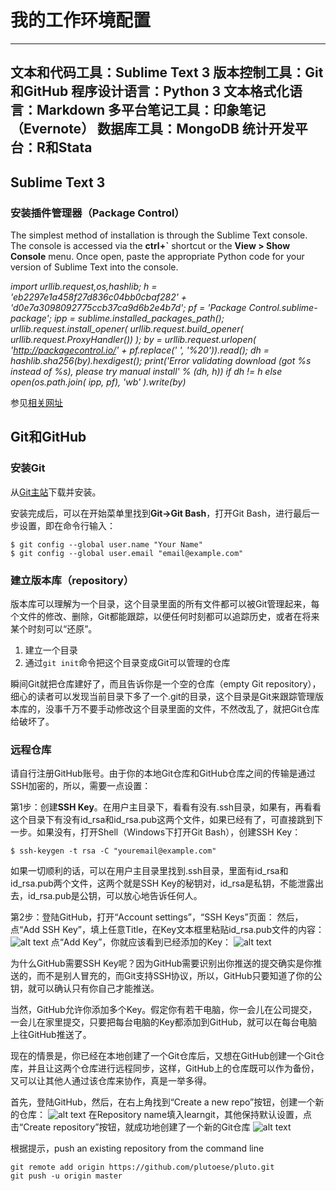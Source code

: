 # 我的工作环境配置
--------------------------
文本和代码工具：**Sublime Text 3**
版本控制工具：**Git和GitHub**
程序设计语言：**Python 3**
文本格式化语言：**Markdown**
多平台笔记工具：**印象笔记（Evernote）**
数据库工具：**MongoDB**
统计开发平台：**R和Stata**
--------------------------
## Sublime Text 3
### 安装插件管理器（Package  Control）

The simplest method of installation is through the Sublime Text console. The console is accessed via the **ctrl+`** shortcut or the **View > Show Console** menu. Once open, paste the appropriate Python code for your version of Sublime Text into the console.

*import urllib.request,os,hashlib; h = 'eb2297e1a458f27d836c04bb0cbaf282' + 'd0e7a3098092775ccb37ca9d6b2e4b7d'; pf = 'Package Control.sublime-package'; ipp = sublime.installed_packages_path(); urllib.request.install_opener( urllib.request.build_opener( urllib.request.ProxyHandler()) ); by = urllib.request.urlopen( 'http://packagecontrol.io/' + pf.replace(' ', '%20')).read(); dh = hashlib.sha256(by).hexdigest(); print('Error validating download (got %s instead of %s), please try manual install' % (dh, h)) if dh != h else open(os.path.join( ipp, pf), 'wb' ).write(by)*

参见[相关网址](https://packagecontrol.io/installation#st3)

## Git和GitHub
### 安装Git

从[Git主站](http://git-scm.com/)下载并安装。

安装完成后，可以在开始菜单里找到**Git->Git Bash**，打开Git Bash，进行最后一步设置，即在命令行输入：
```
$ git config --global user.name "Your Name"
$ git config --global user.email "email@example.com"
```

### 建立版本库（repository）

版本库可以理解为一个目录，这个目录里面的所有文件都可以被Git管理起来，每个文件的修改、删除，Git都能跟踪，以便任何时刻都可以追踪历史，或者在将来某个时刻可以“还原”。

1. 建立一个目录
2. 通过`git init`命令把这个目录变成Git可以管理的仓库

瞬间Git就把仓库建好了，而且告诉你是一个空的仓库（empty Git repository），细心的读者可以发现当前目录下多了一个.git的目录，这个目录是Git来跟踪管理版本库的，没事千万不要手动修改这个目录里面的文件，不然改乱了，就把Git仓库给破坏了。

### 远程仓库

请自行注册GitHub账号。由于你的本地Git仓库和GitHub仓库之间的传输是通过SSH加密的，所以，需要一点设置：

第1步：创建**SSH Key**。在用户主目录下，看看有没有.ssh目录，如果有，再看看这个目录下有没有id_rsa和id_rsa.pub这两个文件，如果已经有了，可直接跳到下一步。如果没有，打开Shell（Windows下打开Git Bash），创建SSH Key：
```
$ ssh-keygen -t rsa -C "youremail@example.com"
```

如果一切顺利的话，可以在用户主目录里找到.ssh目录，里面有id_rsa和id_rsa.pub两个文件，这两个就是SSH Key的秘钥对，id_rsa是私钥，不能泄露出去，id_rsa.pub是公钥，可以放心地告诉任何人。

第2步：登陆GitHub，打开“Account settings”，“SSH Keys”页面：
然后，点“Add SSH Key”，填上任意Title，在Key文本框里粘贴id_rsa.pub文件的内容：
![alt text](C:/Room/Warehouse/GitWork/images/001/p01.png)
点“Add Key”，你就应该看到已经添加的Key：
![alt text](C:/Room/Warehouse/GitWork/images/001/p02.png)

为什么GitHub需要SSH Key呢？因为GitHub需要识别出你推送的提交确实是你推送的，而不是别人冒充的，而Git支持SSH协议，所以，GitHub只要知道了你的公钥，就可以确认只有你自己才能推送。

当然，GitHub允许你添加多个Key。假定你有若干电脑，你一会儿在公司提交，一会儿在家里提交，只要把每台电脑的Key都添加到GitHub，就可以在每台电脑上往GitHub推送了。

现在的情景是，你已经在本地创建了一个Git仓库后，又想在GitHub创建一个Git仓库，并且让这两个仓库进行远程同步，这样，GitHub上的仓库既可以作为备份，又可以让其他人通过该仓库来协作，真是一举多得。

首先，登陆GitHub，然后，在右上角找到“Create a new repo”按钮，创建一个新的仓库：
![alt text](C:/Room/Warehouse/GitWork/images/001/p03.png)
在Repository name填入learngit，其他保持默认设置，点击“Create repository”按钮，就成功地创建了一个新的Git仓库
![alt text](C:/Room/Warehouse/GitWork/images/001/p04.png)

根据提示，push an existing repository from the command line
```
git remote add origin https://github.com/plutoese/pluto.git
git push -u origin master
```






